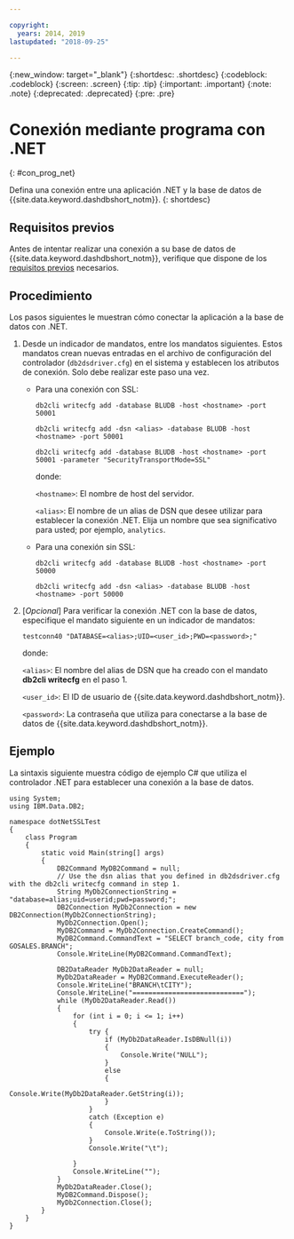```yaml
---

copyright:
  years: 2014, 2019
lastupdated: "2018-09-25"

---
```


<!-- Attribute definitions --> 
{:new_window: target="_blank"}
{:shortdesc: .shortdesc}
{:codeblock: .codeblock}
{:screen: .screen}
{:tip: .tip}
{:important: .important}
{:note: .note}
{:deprecated: .deprecated}
{:pre: .pre}

# Conexión mediante programa con .NET
{: #con_prog_net}

Defina una conexión entre una aplicación .NET y la base de datos de {{site.data.keyword.dashdbshort_notm}}. 
{: shortdesc}

## Requisitos previos

Antes de intentar realizar una conexión a su base de datos de {{site.data.keyword.dashdbshort_notm}}, verifique que dispone de los [requisitos previos](connecting.html#prereqs) necesarios.

<!-- Before you can connect to your database, you must perform the following steps:

- [Verify prerequisites](prereqs.html), including installing driver packages, configuring your local environment, and downloading SSL certificates (if needed)
- Collect [connection information](credentials.html), including database details such as host name and port numbers, and connection credentials such as user ID and password -->

## Procedimiento

Los pasos siguientes le muestran cómo conectar la aplicación a la base de datos con .NET.

1. Desde un indicador de mandatos, entre los mandatos siguientes. Estos mandatos crean nuevas entradas en el archivo de configuración del controlador (`db2dsdriver.cfg`) en el sistema y establecen los atributos de conexión. Solo debe realizar este paso una vez.
        
   - Para una conexión con SSL:

     `db2cli writecfg add -database BLUDB -host <hostname> -port 50001`

     `db2cli writecfg add -dsn <alias> -database BLUDB -host <hostname> -port 50001`

     `db2cli writecfg add -database BLUDB -host <hostname> -port 50001 -parameter "SecurityTransportMode=SSL"`

     donde:

     `<hostname>`: El nombre de host del servidor.
    
     `<alias>`: El nombre de un alias de DSN que desee utilizar para establecer la conexión .NET. Elija un nombre que sea significativo para usted; por ejemplo, `analytics`. 

   - Para una conexión sin SSL:

     `db2cli writecfg add -database BLUDB -host <hostname> -port 50000`

     `db2cli writecfg add -dsn <alias> -database BLUDB -host <hostname> -port 50000`

2. [*Opcional*] Para verificar la conexión .NET con la base de datos, especifique el mandato siguiente en un indicador de mandatos:

   `testconn40 "DATABASE=<alias>;UID=<user_id>;PWD=<password>;"`

   donde:

   `<alias>`: El nombre del alias de DSN que ha creado con el mandato **db2cli writecfg** en el paso 1.
    
   `<user_id>`: El ID de usuario de {{site.data.keyword.dashdbshort_notm}}. 
    
   `<password>`: La contraseña que utiliza para conectarse a la base de datos de {{site.data.keyword.dashdbshort_notm}}. 

## Ejemplo

La sintaxis siguiente muestra código de ejemplo C# que utiliza el controlador .NET para establecer una conexión a la base de datos.

```
using System;
using IBM.Data.DB2;

namespace dotNetSSLTest
{
    class Program
    {
        static void Main(string[] args)
        {
            DB2Command MyDB2Command = null;
            // Use the dsn alias that you defined in db2dsdriver.cfg with the db2cli writecfg command in step 1.
            String MyDb2ConnectionString = "database=alias;uid=userid;pwd=password;"; 
            DB2Connection MyDb2Connection = new DB2Connection(MyDb2ConnectionString);
            MyDb2Connection.Open();
            MyDB2Command = MyDb2Connection.CreateCommand();
            MyDB2Command.CommandText = "SELECT branch_code, city from GOSALES.BRANCH";
            Console.WriteLine(MyDB2Command.CommandText);

            DB2DataReader MyDb2DataReader = null;
            MyDb2DataReader = MyDB2Command.ExecuteReader();
            Console.WriteLine("BRANCH\tCITY");
            Console.WriteLine("============================");
            while (MyDb2DataReader.Read())
            {
                for (int i = 0; i <= 1; i++)
                {
                    try {
                        if (MyDb2DataReader.IsDBNull(i))
                        {
                            Console.Write("NULL");
                        }
                        else
                        {
                            Console.Write(MyDb2DataReader.GetString(i));
                        }
                    }
                    catch (Exception e)
                    {
                        Console.Write(e.ToString());
                    }
                    Console.Write("\t"); 

                }
                Console.WriteLine("");
            }
            MyDb2DataReader.Close();
            MyDB2Command.Dispose();
            MyDb2Connection.Close();
        }
    }
}
```

